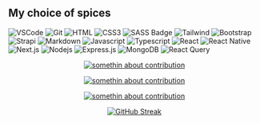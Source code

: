 <!--
**hideoxt/hideoxt** is a ✨ _special_ ✨ repository because its `README.md` (this file) appears on your GitHub profile.

Here are some ideas to get you started:

- 🔭 I’m currently working on ...
- 🌱 I’m currently learning ...
- 👯 I’m looking to collaborate on ...
- 🤔 I’m looking for help with ...
- 💬 Ask me about ...
- 📫 How to reach me: ...
- 😄 Pronouns: ...
- ⚡ Fun fact: ...
-->


## My choice of spices


![VSCode](https://img.shields.io/badge/Visual_Studio-0078d7?style=for-the-badge&logo=visual%20studio&logoColor=white)
![Git](https://img.shields.io/badge/Git-F05032?style=for-the-badge&logo=git&logoColor=white)
![HTML](https://img.shields.io/badge/HTML5-E34F26?style=for-the-badge&logo=html5&logoColor=white)
![CSS3](https://img.shields.io/badge/CSS3-1572B6?style=for-the-badge&logo=css3&logoColor=white)
![SASS Badge](https://img.shields.io/badge/Sass-CC6699?style=for-the-badge&logo=sass&logoColor=white)
![Tailwind](https://img.shields.io/badge/Tailwind_CSS-092749?style=for-the-badge&logo=tailwindcss&logoColor=06B6D4&labelColor=000000)
![Bootstrap](https://img.shields.io/badge/Bootstrap-563D7C?style=for-the-badge&logo=bootstrap&logoColor=white)
![Strapi](https://img.shields.io/badge/strapi-2E7EEA?style=for-the-badge&logo=strapi&logoColor=white)
![Markdown](https://img.shields.io/badge/Markdown-000000?style=for-the-badge&logo=markdown&logoColor=white)
![Javascript](https://img.shields.io/badge/Javascript-F0DB4F?style=for-the-badge&labelColor=black&logo=javascript&logoColor=F0DB4F)
![Typescript](https://img.shields.io/badge/Typescript-007acc?style=for-the-badge&labelColor=black&logo=typescript&logoColor=007acc)
![React](https://img.shields.io/badge/-React-61DBFB?style=for-the-badge&labelColor=black&logo=react&logoColor=61DBFB)
![React Native](https://img.shields.io/badge/React_Native-20232A?style=for-the-badge&logo=react&logoColor=61DAFB)
![Next.js](https://img.shields.io/badge/next.js-000000?style=for-the-badge&logo=nextdotjs&logoColor=white)
![Nodejs](https://img.shields.io/badge/Nodejs-3C873A?style=for-the-badge&labelColor=black&logo=node.js&logoColor=3C873A)
![Express.js](https://img.shields.io/badge/Express.js-000000?style=for-the-badge&logo=express&logoColor=white)
![MongoDB](https://img.shields.io/badge/MongoDB-4EA94B?style=for-the-badge&logo=mongodb&logoColor=white)
![React Query](https://img.shields.io/badge/-React_Query-FF4154?style=for-the-badge&logo=react%20query&logoColor=white)

<p align="center">
  <a href="https://github.com/hideoxt">
    <img src="http://github-profile-summary-cards.vercel.app/api/cards/profile-details?username=hideoxt&theme=2077" alt="somethin about contribution"/>
  </a>
</p>

<p align="center">
  <a href="https://github.com/hideoxt">
    <img src="http://github-profile-summary-cards.vercel.app/api/cards/most-commit-language?username=hideoxt&theme=default" alt="somethin about contribution"/>
  </a>
</p>

<p align="center">
  <a href="https://github.com/hideoxt">
    <img src="https://github-readme-activity-graph.vercel.app/graph?username=hideoxt&bg_color=141321&color=ffffff&line=00ffc8&point=00ffc8&area=true&hide_border=true" alt="somethin about contribution"/>
  </a>
</p>

<p align="center">
  <a href="https://github.com/hideoxt">
    <img src="https://streak-stats.demolab.com?user=hideoxt&theme=dark&date_format=M%20j%5B%2C%20Y%5D&fire=C897FF&border=EB5454&ring=C897FF&background=45%2C270303%2C5F0101&currStreakNum=FFFFFF&dates=FFFFFF&currStreakLabel=EBEBEB" alt="GitHub Streak" alt="somethin about contribution"/>
  </a>
</p>
